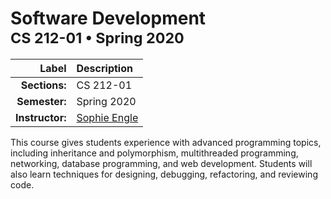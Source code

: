 
<h1>
Software Development<br/>
<sup>
CS 212-01 &bullet; Spring 2020
</sup>
</h2>

| Label | Description |
|------:|:------------|
| **Sections:** | CS 212-01 |
| **Semester:** | Spring 2020 |
| **Instructor:** | [Sophie Engle](sjengle@cs.usfca.edu) |


This course gives students experience with advanced programming topics, including inheritance and polymorphism, multithreaded programming, networking, database programming, and web development. Students will also learn techniques for designing, debugging, refactoring, and reviewing code.
